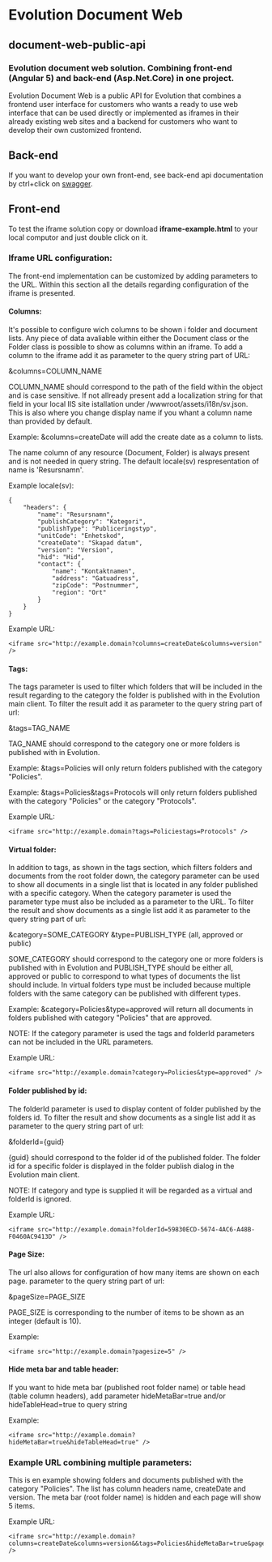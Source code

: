 # Evolution Document Web
## document-web-public-api
### Evolution document web solution. Combining front-end (Angular 5) and back-end (Asp.Net.Core) in one project.

Evolution Document Web is a public API for Evolution that combines a frontend user interface for customers who wants a ready to use web interface that can be used directly or implemented as iframes in their already existing web sites and a backend for customers who want to develop their own customized frontend.

## Back-end
If you want to develop your own front-end, see back-end api documentation by ctrl+click on <a href="http://31.216.227.251:5001/swagger/" target="_blank">swagger</a>.

## Front-end
To test the iframe solution copy or download **iframe-example.html** to your local computor and just double click on it.

### Iframe URL configuration:
The front-end implementation can be customized by adding parameters to the URL. Within this section all the details regarding configuration of the iframe is presented.

#### Columns:
It's possible to configure wich columns to be shown i folder and document lists. Any piece of data avaliable within either the Document class or the Folder class is possible to show as columns within an iframe. To add a column to the iframe add it as parameter to the query string part of URL:

&columns=COLUMN_NAME

COLUMN_NAME should correspond to the path of the field within the object and is case sensitive. If not allready present add a localization string for that field in your local IIS site istallation under /wwwroot/assets/i18n/sv.json. This is also where you change display name if you whant a column name than provided by default. 

Example:
&columns=createDate will add the create date as a column to lists.

The name column of any resource (Document, Folder) is always present and is not needed in query string. The default locale(sv) respresentation of name is 'Resursnamn'.

Example locale(sv):
```
{
    "headers": {
        "name": "Resursnamn",
        "publishCategory": "Kategori",
        "publishType": "Publiceringstyp",
        "unitCode": "Enhetskod",
        "createDate": "Skapad datum",
        "version": "Version",
        "hid": "Hid",
        "contact": {
            "name": "Kontaktnamen",
            "address": "Gatuadress",
            "zipCode": "Postnummer",
            "region": "Ort"
        }
    }
}
```

Example URL:
```
<iframe src="http://example.domain?columns=createDate&columns=version" />
```
#### Tags:
The tags parameter is used to filter which folders that will be included in the result regarding to the category the folder is published with in the Evolution main client. To filter the result add it as parameter to the query string part of url:

&tags=TAG_NAME

TAG_NAME should correspond to the category one or more folders is published with in Evolution.

Example:
&tags=Policies will only return folders published with the category "Policies".

Example:
&tags=Policies&tags=Protocols will only return folders published with the category "Policies" or the category "Protocols".

Example URL:
```
<iframe src="http://example.domain?tags=Policiestags=Protocols" />
```

#### Virtual folder:
In addition to tags, as shown in the tags section, which filters folders and documents from the root folder down, the category parameter can be used to show all documents in a single list that is located in any folder published with a specific category. When the category parameter is used the parameter type must also be included as a parameter to the URL. To filter the result and show documents as a single list add it as parameter to the query string part of url:

&category=SOME_CATEGORY &type=PUBLISH_TYPE (all, approved or public)

SOME_CATEGORY should correspond to the category one or more folders is published with in Evolution and PUBLISH_TYPE should be either all, approved or public to correspond to what types of documents the list should include. In virtual folders type must be included because multiple folders with the same category can be published with different types.

Example:
&category=Policies&type=approved will return all documents in folders published with category "Policies" that are approved. 

NOTE: If the category parameter is used the tags and folderId parameters can not be included in the URL parameters.

Example URL:
```
<iframe src="http://example.domain?category=Policies&type=approved" />
```

#### Folder published by id:
The folderId parameter is used to display content of folder published by the folders id. To filter the result and show documents as a single list add it as parameter to the query string part of url:

&folderId={guid}

{guid} should correspond to the folder id of the published folder. The folder id for a specific folder is displayed in the folder publish dialog in the Evolution main client.

NOTE: If category and type is supplied it will be regarded as a virtual and folderId is ignored.

Example URL:
```
<iframe src="http://example.domain?folderId=59830ECD-5674-4AC6-A48B-F0460AC9413D" />
```

#### Page Size:
The url also allows for configuration of how many items are shown on each page. parameter to the query string part of url:

&pageSize=PAGE_SIZE

PAGE_SIZE is corresponding to the number of items to be shown as an integer (default is 10).

Example:
```
<iframe src="http://example.domain?pagesize=5" />
```
#### Hide meta bar and table header:

If you want to hide meta bar (published root folder name) or table head (table column headers), add parameter hideMetaBar=true and/or hideTableHead=true to query string

Example:
```
<iframe src="http://example.domain?hideMetaBar=true&hideTableHead=true" />
```

### Example URL combining multiple parameters:
This is en example showing folders and documents published with the category "Policies". The list has column headers name, createDate and version. The meta bar (root folder name) is hidden and each page will show 5 items. 

Example URL:
```
<iframe src="http://example.domain?columns=createDate&columns=version&&tags=Policies&hideMetaBar=true&pagesize=5" />
```


